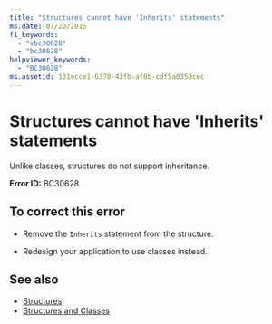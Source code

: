 ```yaml
---
title: "Structures cannot have 'Inherits' statements"
ms.date: 07/20/2015
f1_keywords: 
  - "vbc30628"
  - "bc30628"
helpviewer_keywords: 
  - "BC30628"
ms.assetid: 131ecce1-6378-43fb-af0b-cdf5a0350cec
---
```

# Structures cannot have 'Inherits' statements
Unlike classes, structures do not support inheritance.  
  
 **Error ID:** BC30628  
  
## To correct this error  
  
- Remove the `Inherits` statement from the structure.  
  
- Redesign your application to use classes instead.  
  
## See also

- [Structures](../programming-guide/language-features/data-types/structures.md)
- [Structures and Classes](../programming-guide/language-features/data-types/structures-and-classes.md)

